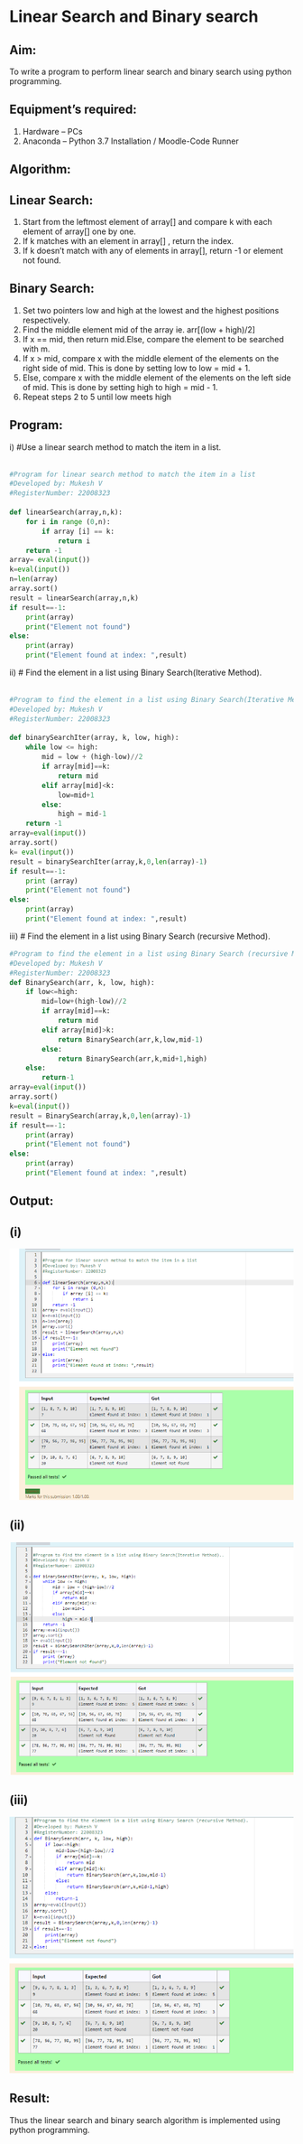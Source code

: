 # Linear Search and Binary search
## Aim:
To write a program to perform linear search and binary search using python programming.
## Equipment’s required:
1.	Hardware – PCs
2.	Anaconda – Python 3.7 Installation / Moodle-Code Runner
## Algorithm:
## Linear Search:
1.	Start from the leftmost element of array[] and compare k with each element of array[] one by one.
2.	If k matches with an element in array[] , return the index.
3.	If k doesn’t match with any of elements in array[], return -1 or element not found.
## Binary Search:
1.	Set two pointers low and high at the lowest and the highest positions respectively.
2.	Find the middle element mid of the array ie. arr[(low + high)/2]
3.	If x == mid, then return mid.Else, compare the element to be searched with m.
4.	If x > mid, compare x with the middle element of the elements on the right side of mid. This is done by setting low to low = mid + 1.
5.	Else, compare x with the middle element of the elements on the left side of mid. This is done by setting high to high = mid - 1.
6.	Repeat steps 2 to 5 until low meets high
## Program:
i)	#Use a linear search method to match the item in a list.
``` python

#Program for linear search method to match the item in a list
#Developed by: Mukesh V
#RegisterNumber: 22008323

def linearSearch(array,n,k):
    for i in range (0,n):
        if array [i] == k:
            return i
    return -1
array= eval(input())
k=eval(input())
n=len(array)
array.sort()
result = linearSearch(array,n,k)
if result==-1:
    print(array)
    print("Element not found")
else:
    print(array)
    print("Element found at index: ",result)
```
ii)	# Find the element in a list using Binary Search(Iterative Method).
``` python
 
#Program to find the element in a list using Binary Search(Iterative Method)..
#Developed by: Mukesh V
#RegisterNumber: 22008323

def binarySearchIter(array, k, low, high):
    while low <= high:
        mid = low + (high-low)//2
        if array[mid]==k:
            return mid
        elif array[mid]<k:
            low=mid+1
        else:
            high = mid-1
    return -1
array=eval(input())
array.sort()
k= eval(input())
result = binarySearchIter(array,k,0,len(array)-1)
if result==-1:
    print (array)
    print("Element not found")
else:
    print(array)
    print("Element found at index: ",result)
```
iii)	# Find the element in a list using Binary Search (recursive Method).
``` python
#Program to find the element in a list using Binary Search (recursive Method).
#Developed by: Mukesh V
#RegisterNumber: 22008323
def BinarySearch(arr, k, low, high):
    if low<=high:
        mid=low+(high-low)//2
        if array[mid]==k:
            return mid 
        elif array[mid]>k:
            return BinarySearch(arr,k,low,mid-1)
        else:
            return BinarySearch(arr,k,mid+1,high)
    else:
        return-1
array=eval(input())
array.sort()
k=eval(input())
result = BinarySearch(array,k,0,len(array)-1)
if result==-1:
    print(array)
    print("Element not found")
else:
    print(array)
    print("Element found at index: ",result)
```
## Output:
## (i)
![k](./search1.png)
## (ii)
![k](./search2.png)
## (iii)
![k](./search3.png)






## Result:
Thus the linear search and binary search algorithm is implemented using python programming.